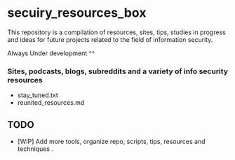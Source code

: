 # secuiry_resources_box

This repository is a compilation of resources, sites, tips, studies in progress and ideas for future projects related to the field of information security.

Always Under development ^^

### Sites, podcasts, blogs, subreddits and a variety of info security resources 

- stay_tuned.txt
- reunited_resources.md

## TODO

- [WIP] Add more tools, organize repo, scripts, tips, resources and techniques .
